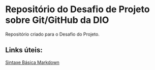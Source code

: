 # Repositório do Desafio de Projeto sobre Git/GitHub da DIO
Repositório criado para o Desafio do Projeto.

## Links úteis:
[Sintaxe Básica Markdown](https://www.markdownguide.org/basic-syntax/)
